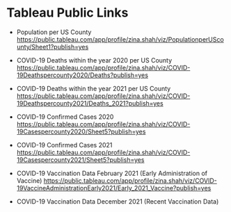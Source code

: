 # Tableau Public Links
* Population per US County
    https://public.tableau.com/app/profile/zina.shah/viz/PopulationperUScounty/Sheet1?publish=yes

* COVID-19 Deaths within the year 2020 per US County
    https://public.tableau.com/app/profile/zina.shah/viz/COVID-19Deathspercounty2020/Deaths?publish=yes

* COVID-19 Deaths within the year 2021 per US County
    https://public.tableau.com/app/profile/zina.shah/viz/COVID-19Deathspercounty2021/Deaths_2021?publish=yes

* COVID-19 Confirmed Cases 2020
    https://public.tableau.com/app/profile/zina.shah/viz/COVID-19Casespercounty2020/Sheet5?publish=yes

* COVID-19 Confirmed Cases 2021
    https://public.tableau.com/app/profile/zina.shah/viz/COVID-19Casespercounty2021/Sheet5?publish=yes

* COVID-19 Vaccination Data February 2021 (Early Administration of Vaccine)
    https://public.tableau.com/app/profile/zina.shah/viz/COVID-19VaccineAdministrationEarly2021/Early_2021_Vaccine?publish=yes

* COVID-19 Vaccination Data December 2021 (Recent Vaccination Data)
    